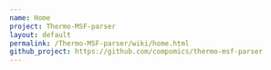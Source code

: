 ```yaml
---
name: Home
project: Thermo-MSF-parser
layout: default
permalink: /Thermo-MSF-parser/wiki/home.html
github_project: https://github.com/compomics/thermo-msf-parser
---
```



